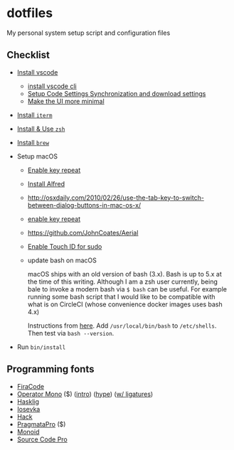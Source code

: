 # dotfiles

My personal system setup script and configuration files

## Checklist

- [Install vscode](https://code.visualstudio.com/download)
  - [install vscode cli](https://code.visualstudio.com/docs/setup/mac#_launching-from-the-command-line)
  - [Setup Code Settings Synchronization and download settings](http://shanalikhan.github.io/2015/12/15/Visual-Studio-Code-Sync-Settings.html)
  - [Make the UI more minimal](https://github.com/Microsoft/vscode/issues/46403#issuecomment-523286973)
- [Install `iterm`](https://www.iterm2.com/downloads.html)
- [Install & Use `zsh`](https://rick.cogley.info/post/use-homebrew-zsh-instead-of-the-osx-default)
- [Install `brew`](https://brew.sh)
- Setup macOS
  - [Enable key repeat](https://stackoverflow.com/questions/39972335/how-do-i-press-and-hold-a-key-and-have-it-repeat-in-vscode)
  - [Install Alfred](https://www.alfredapp.com/)
  - http://osxdaily.com/2010/02/26/use-the-tab-key-to-switch-between-dialog-buttons-in-mac-os-x/
  - [enable key repeat](https://www.howtogeek.com/267463/how-to-enable-key-repeating-in-macos)
  - https://github.com/JohnCoates/Aerial
  - [Enable Touch ID for sudo](https://www.imore.com/how-use-sudo-your-mac-touch-id)
  - update bash on macOS

    macOS ships with an old version of bash (3.x). Bash is up to 5.x at the time of this writing. Although I am a zsh user currently, being bale to invoke a modern bash via `$ bash` can be useful. For example running some bash script that I would like to be compatible with what is on CircleCI (whose convenience docker images uses bash 4.x)

    Instructions from [here](https://apple.stackexchange.com/questions/55989/change-my-shell-to-a-different-bash-version-at-usr-local-bin-bash/55998). Add `/usr/local/bin/bash` to `/etc/shells`. Then test via `bash --version`.

- Run `bin/install`

## Programming fonts

- [FiraCode](https://github.com/tonsky/FiraCode)
- [Operator Mono](https://www.typography.com/fonts/operator/styles/) (\$) ([intro](https://www.typography.com/blog/introducing-operator)) ([hype](https://twitter.com/dan_abramov/status/700439594337222657/photo/1)) ([w/ ligatures](https://github.com/kiliman/operator-mono-lig))
- [Hasklig](https://github.com/i-tu/Hasklig)
- [Iosevka](https://github.com/be5invis/Iosevka)
- [Hack](https://github.com/source-foundry/Hack)
- [PragmataPro](https://www.fsd.it/shop/fonts/pragmatapro/) (\$)
- [Monoid](https://github.com/larsenwork/monoid)
- [Source Code Pro](https://github.com/adobe-fonts/source-code-pro)
